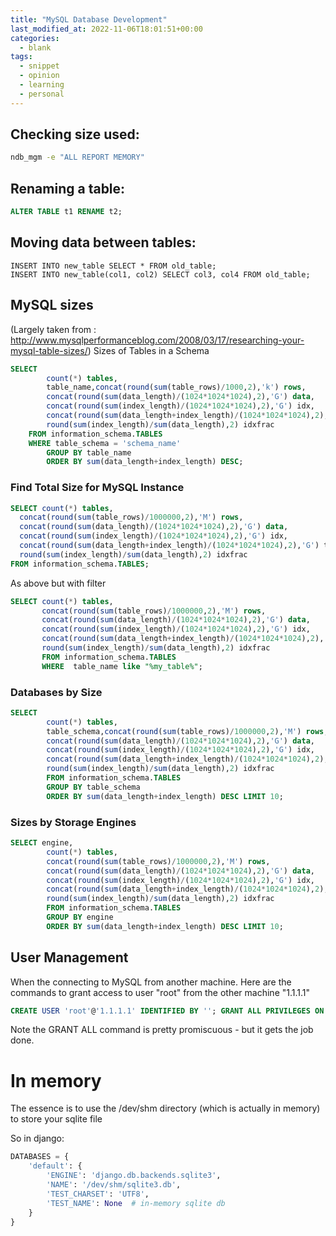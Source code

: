 ```yaml
---
title: "MySQL Database Development"
last_modified_at: 2022-11-06T18:01:51+00:00
categories:
  - blank
tags:
  - snippet
  - opinion
  - learning
  - personal
---
```


## Checking size used:
```bash
ndb_mgm -e "ALL REPORT MEMORY"
```

## Renaming a table:
```sql
ALTER TABLE t1 RENAME t2;
```

## Moving data between tables:
```
INSERT INTO new_table SELECT * FROM old_table;
INSERT INTO new_table(col1, col2) SELECT col3, col4 FROM old_table;
```

## MySQL sizes

(Largely taken from : http://www.mysqlperformanceblog.com/2008/03/17/researching-your-mysql-table-sizes/)
Sizes of Tables in a Schema

```sql
SELECT
        count(*) tables,
        table_name,concat(round(sum(table_rows)/1000,2),'k') rows,
        concat(round(sum(data_length)/(1024*1024*1024),2),'G') data,
        concat(round(sum(index_length)/(1024*1024*1024),2),'G') idx,
        concat(round(sum(data_length+index_length)/(1024*1024*1024),2),'G') total_size,
        round(sum(index_length)/sum(data_length),2) idxfrac
    FROM information_schema.TABLES
    WHERE table_schema = 'schema_name'
        GROUP BY table_name
        ORDER BY sum(data_length+index_length) DESC;
```
### Find Total Size for MySQL Instance

```sql
SELECT count(*) tables,
  concat(round(sum(table_rows)/1000000,2),'M') rows,
  concat(round(sum(data_length)/(1024*1024*1024),2),'G') data,
  concat(round(sum(index_length)/(1024*1024*1024),2),'G') idx,
  concat(round(sum(data_length+index_length)/(1024*1024*1024),2),'G') total_size,
  round(sum(index_length)/sum(data_length),2) idxfrac
FROM information_schema.TABLES;
```

As above but with filter

```sql
SELECT count(*) tables,
       concat(round(sum(table_rows)/1000000,2),'M') rows,
       concat(round(sum(data_length)/(1024*1024*1024),2),'G') data,
       concat(round(sum(index_length)/(1024*1024*1024),2),'G') idx,
       concat(round(sum(data_length+index_length)/(1024*1024*1024),2),'G') total_size,
       round(sum(index_length)/sum(data_length),2) idxfrac
       FROM information_schema.TABLES
       WHERE  table_name like "%my_table%";
```
### Databases by Size

```sql
SELECT
        count(*) tables,
        table_schema,concat(round(sum(table_rows)/1000000,2),'M') rows,
        concat(round(sum(data_length)/(1024*1024*1024),2),'G') data,
        concat(round(sum(index_length)/(1024*1024*1024),2),'G') idx,
        concat(round(sum(data_length+index_length)/(1024*1024*1024),2),'G') total_size,
        round(sum(index_length)/sum(data_length),2) idxfrac
        FROM information_schema.TABLES
        GROUP BY table_schema
        ORDER BY sum(data_length+index_length) DESC LIMIT 10;
```

### Sizes by Storage Engines
```sql
SELECT engine,
        count(*) tables,
        concat(round(sum(table_rows)/1000000,2),'M') rows,
        concat(round(sum(data_length)/(1024*1024*1024),2),'G') data,
        concat(round(sum(index_length)/(1024*1024*1024),2),'G') idx,
        concat(round(sum(data_length+index_length)/(1024*1024*1024),2),'G') total_size,
        round(sum(index_length)/sum(data_length),2) idxfrac
        FROM information_schema.TABLES
        GROUP BY engine
        ORDER BY sum(data_length+index_length) DESC LIMIT 10;
```

## User Management

When the connecting to MySQL from another machine. Here are the commands to grant access to user "root" from the other machine "1.1.1.1" 

```sql
CREATE USER 'root'@'1.1.1.1' IDENTIFIED BY ''; GRANT ALL PRIVILEGES ON . TO 'root'@'1.1.1.1' WITH GRANT OPTION; FLUSH PRIVILEGES; 
```
Note the GRANT ALL command is pretty promiscuous - but it gets the job done.


# In memory

The essence is to use the /dev/shm directory (which is actually in memory) to store your sqlite file

So in django:

```python
DATABASES = {
    'default': {
        'ENGINE': 'django.db.backends.sqlite3',
        'NAME': '/dev/shm/sqlite3.db',
        'TEST_CHARSET': 'UTF8',
        'TEST_NAME': None  # in-memory sqlite db
    }
}

```

